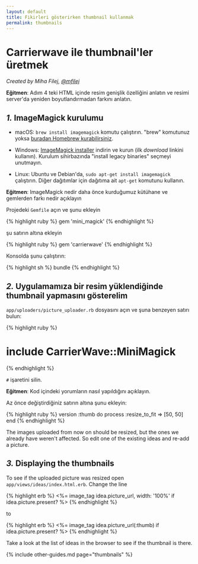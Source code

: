 ```yaml
---
layout: default
title: Fikirleri gösterirken thumbnail kullanmak
permalink: thumbnails
---
```


# Carrierwave ile thumbnail'ler üretmek

*Created by Miha Filej, [@mfilej](https://twitter.com/mfilej)*

__Eğitmen__: Adım 4 teki HTML içinde resim genişlik özelliğini anlatın ve resimi server'da yeniden boyutlandırmadan farkını anlatın.

## *1.* ImageMagick kurulumu

* macOS: `brew install imagemagick` komutu çalıştırın. "brew" komutunuz yoksa [buradan Homebrew kurabilirsiniz][in-homebrew].
* Windows: [ImageMagick installer][im-win] indirin ve kurun (ilk *download* linkini kullanın). Kurulum sihirbazında "install legacy binaries" seçmeyi unutmayın.
* Linux: Ubuntu ve Debian'da, `sudo apt-get install imagemagick` çalıştırın. Diğer dağıtımlar için dağıtıma ait `apt-get` komutunu kullanın.

  [im-win]: http://www.imagemagick.org/script/download.php#windows
  [in-homebrew]: https://brew.sh/

__Eğitmen__: ImageMagick nedir daha önce kurduğumuz kütühane ve gemlerden farkı nedir açıklayın

Projedeki `Gemfile` açın ve şunu ekleyin

{% highlight ruby %}
gem 'mini_magick'
{% endhighlight %}

şu satırın altına ekleyin

{% highlight ruby %}
gem 'carrierwave'
{% endhighlight %}

Konsolda şunu çalıştırın:

{% highlight sh %}
bundle
{% endhighlight %}

## *2.* Uygulamamıza bir resim yüklendiğinde thumbnail yapmasını gösterelim

`app/uploaders/picture_uploader.rb` dosyasını açın ve şuna benzeyen satırı bulun:

{% highlight ruby %}
  # include CarrierWave::MiniMagick
{% endhighlight %}

`#` işaretini silin.

__Eğitmen__: Kod içindeki yorumların nasıl yapıldığını açıklayın.

Az önce değiştirdiğiniz satırın altına şunu ekleyin:

{% highlight ruby %}
version :thumb do
  process :resize_to_fit => [50, 50]
end
{% endhighlight %}

The images uploaded from now on should be resized, but the ones we already
have weren't affected. So edit one of the existing ideas and re-add a picture.

## *3.* Displaying the thumbnails

To see if the uploaded picture was resized open
`app/views/ideas/index.html.erb`. Change the line

{% highlight erb %}
<%= image_tag idea.picture_url, width: '100%' if idea.picture.present? %>
{% endhighlight %}

to

{% highlight erb %}
<%= image_tag idea.picture_url(:thumb) if idea.picture.present? %>
{% endhighlight %}

Take a look at the list of ideas in the browser to see if the thumbnail is
there.

{% include other-guides.md page="thumbnails" %}
